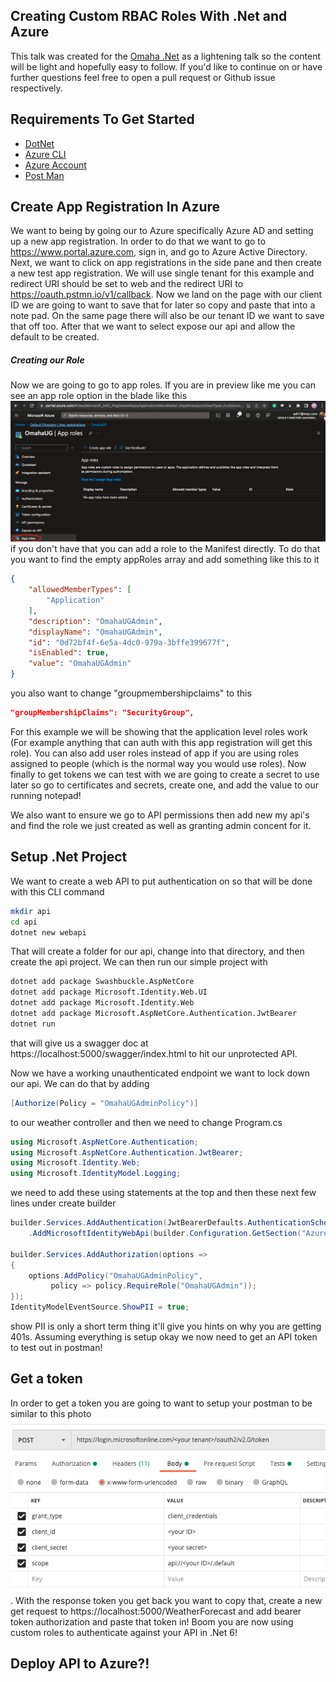 ## Creating Custom RBAC Roles With .Net and Azure
This talk was created for the [Omaha .Net](https://omahamtg.com) as a lightening talk so the content will be light and hopefully easy to follow. If you'd like to continue on or have further questions feel free to open a pull request or Github issue respectively. 

## Requirements To Get Started
- [DotNet](https://dotnet.microsoft.com/en-us)
- [Azure CLI](https://learn.microsoft.com/en-us/cli/azure/install-azure-cli)
- [Azure Account](https://portal.azure.com)
- [Post Man]()

## Create App Registration In Azure
We want to being by going our to Azure specifically Azure AD and setting up a new app registration. In order to do that we want to go to https://www.portal.azure.com, sign in, and go to Azure Active Directory. Next, we want to click on app registrations in the side pane and then create a new test app registration. We will use single tenant for this example and redirect URI should be set to web and the redirect URI to https://oauth.pstmn.io/v1/callback. Now we land on the page with our client ID we are going to want to save that for later so copy and paste that into a note pad. On the same page there will also be our tenant ID we want to save that off too. After that we want to select expose our api and allow the default to be created.

##### Creating our Role
Now we are going to go to app roles. If you are in preview like me you can see an app role option in the blade like this 
![role](./photos/rolePreview.png)
if you don't have that you can add a role to the Manifest directly. To do that you want to find the empty appRoles array and add something like this to it
``` JSON
{
    "allowedMemberTypes": [
        "Application"
    ],
    "description": "OmahaUGAdmin",
    "displayName": "OmahaUGAdmin",
    "id": "0d72bf4f-6e5a-4dc0-979a-3bffe399677f",
    "isEnabled": true,
    "value": "OmahaUGAdmin"
}
```  
you also want to change "groupmembershipclaims" to this
```JSON 
"groupMembershipClaims": "SecurityGroup",
```
For this example we will be showing that the application level roles work (For example anything that can auth with this app registration will get this role). You can also add user roles instead of app if you are using roles assigned to people (which is the normal way you would use roles). Now finally to get tokens we can test with we are going to create a secret to use later so go to certificates and secrets, create one, and add the value to our running notepad! 

We also want to ensure we go to API permissions then add new my api's and find the role we just created as well as granting admin concent for it.

## Setup .Net Project
We want to create a web API to put authentication on so that will be done with this CLI command
``` bash
mkdir api
cd api
dotnet new webapi
```
That will create a folder for our api, change into that directory, and then create the api project.
We can then run our simple project with 
``` bash
dotnet add package Swashbuckle.AspNetCore
dotnet add package Microsoft.Identity.Web.UI
dotnet add package Microsoft.Identity.Web
dotnet add package Microsoft.AspNetCore.Authentication.JwtBearer
dotnet run
```
that will give us a swagger doc at https://localhost:5000/swagger/index.html to hit our unprotected API. 

Now we have a working unauthenticated endpoint we want to lock down our api. We can do that by adding 
``` cs
[Authorize(Policy = "OmahaUGAdminPolicy")]
```
to our weather controller and then we need to change Program.cs
``` cs
using Microsoft.AspNetCore.Authentication;
using Microsoft.AspNetCore.Authentication.JwtBearer;
using Microsoft.Identity.Web;
using Microsoft.IdentityModel.Logging;
```
we need to add these using statements at the top and then these next few lines under create builder
``` cs
builder.Services.AddAuthentication(JwtBearerDefaults.AuthenticationScheme)
    .AddMicrosoftIdentityWebApi(builder.Configuration.GetSection("AzureAd"));

builder.Services.AddAuthorization(options =>
{
    options.AddPolicy("OmahaUGAdminPolicy",
         policy => policy.RequireRole("OmahaUGAdmin"));
});
IdentityModelEventSource.ShowPII = true;
```
show PII is only a short term thing it'll give you hints on why you are getting 401s. Assuming everything is setup okay we now need to get an API token to test out in postman!
## Get a token
In order to get a token you are going to want to setup your postman to be similar to this photo
![postman](./photos/postman.png). With the response token you get back you want to copy that, create a new get request to https://localhost:5000/WeatherForecast and add bearer token authorization and paste that token in! Boom you are now using custom roles to authenticate against your API in .Net 6!

## Deploy API to Azure?!